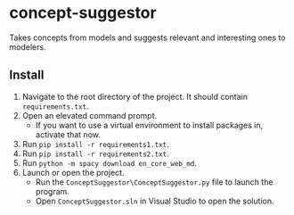 # concept-suggestor
Takes concepts from models and suggests relevant and interesting ones to modelers.

## Install
1. Navigate to the root directory of the project. It should contain `requirements.txt`.
2. Open an elevated command prompt.
    - If you want to use a virtual environment to install packages in, activate that now.
3. Run `pip install -r requirements1.txt`.
4. Run `pip install -r requirements2.txt`.
5. Run `python -m spacy download en_core_web_md`.
6. Launch or open the project.
    - Run the `ConceptSuggestor\ConceptSuggestor.py` file to launch the program.
    - Open `ConceptSuggestor.sln` in Visual Studio to open the solution.
